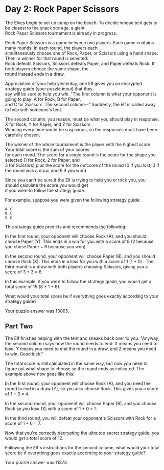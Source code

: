 # Day 2: Rock Paper Scissors

The Elves begin to set up camp on the beach. To decide whose tent gets to be closest to the snack storage, a giant  
Rock Paper Scissors tournament is already in progress.

Rock Paper Scissors is a game between two players. Each game contains many rounds; in each round, the players each  
simultaneously choose one of Rock, Paper, or Scissors using a hand shape. Then, a winner for that round is selected:  
Rock defeats Scissors, Scissors defeats Paper, and Paper defeats Rock. If both players choose the same shape, the  
round instead ends in a draw.

Appreciative of your help yesterday, one Elf gives you an encrypted strategy guide (your puzzle input) that they  
say will be sure to help you win. "The first column is what your opponent is going to play: A for Rock, B for Paper,  
and C for Scissors. The second column--" Suddenly, the Elf is called away to help with someone's tent.

The second column, you reason, must be what you should play in response: X for Rock, Y for Paper, and Z for Scissors.  
Winning every time would be suspicious, so the responses must have been carefully chosen.

The winner of the whole tournament is the player with the highest score. Your total score is the sum of your scores  
for each round. The score for a single round is the score for the shape you selected (1 for Rock, 2 for Paper, and  
3 for Scissors) plus the score for the outcome of the round (0 if you lost, 3 if the round was a draw, and 6 if 
you won).

Since you can't be sure if the Elf is trying to help you or trick you, you should calculate the score you would get  
if you were to follow the strategy guide.

For example, suppose you were given the following strategy guide:

```
A Y
B X
C Z 
```

This strategy guide predicts and recommends the following:

In the first round, your opponent will choose Rock (A), and you should choose Paper (Y). This ends in a win for you 
with a score of 8 (2 because you chose Paper + 6 because you won).

In the second round, your opponent will choose Paper (B), and you should choose Rock (X). This ends in a loss for 
you with a score of 1 (1 + 0)
.
The third round is a draw with both players choosing Scissors, giving you a score of 3 + 3 = 6.

In this example, if you were to follow the strategy guide, you would get a total score of 15 (8 + 1 + 6).

What would your total score be if everything goes exactly according to your strategy guide?

Your puzzle answer was 13005.

## Part Two

The Elf finishes helping with the tent and sneaks back over to you. "Anyway, the second column says how the round 
needs to end: X means you need to lose, Y means you need to end the round in a draw, and Z means you need to win. 
Good luck!"

The total score is still calculated in the same way, but now you need to figure out what shape to choose so the 
round ends as indicated. The example above now goes like this:

In the first round, your opponent will choose Rock (A), and you need the round to end in a draw (Y), so you also 
choose Rock. This gives you a score of 1 + 3 = 4.

In the second round, your opponent will choose Paper (B), and you choose Rock so you lose (X) with a score 
of 1 + 0 = 1.

In the third round, you will defeat your opponent's Scissors with Rock for a score of 1 + 6 = 7.

Now that you're correctly decrypting the ultra top secret strategy guide, you would get a total score of 12.

Following the Elf's instructions for the second column, what would your total score be if everything goes exactly 
according to your strategy guide?

Your puzzle answer was 11373.
